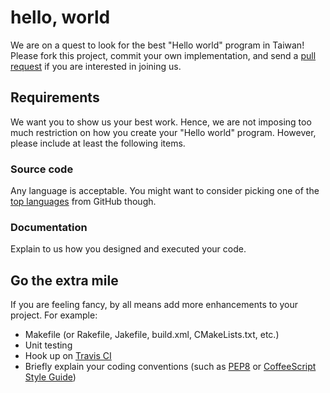 # hello, world

We are on a quest to look for the best "Hello world" program in
Taiwan! Please fork this project, commit your own implementation, and
send a [pull request](http://help.github.com/send-pull-requests/) if
you are interested in joining us.

## Requirements

We want you to show us your best work. Hence, we are not imposing too
much restriction on how you create your "Hello world" program.
However, please include at least the following items.

### Source code

Any language is acceptable. You might want to consider picking one of
the [top languages](https://github.com/languages) from GitHub though.

### Documentation

Explain to us how you designed and executed your code.

## Go the extra mile

If you are feeling fancy, by all means add more enhancements to your
project. For example:

* Makefile (or Rakefile, Jakefile, build.xml, CMakeLists.txt, etc.)
* Unit testing
* Hook up on [Travis CI](http://travis-ci.org/)
* Briefly explain your coding conventions (such as [PEP8][1] or
  [CoffeeScript Style Guide][2])


[1]: http://www.python.org/dev/peps/pep-0008/
[2]: https://github.com/polarmobile/coffeescript-style-guide
